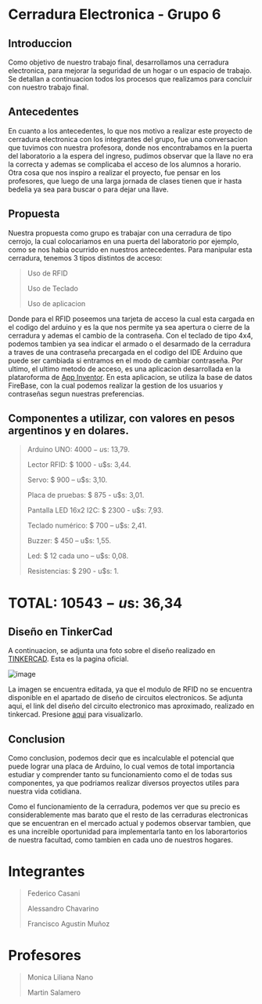 # Cerradura Electronica - Grupo 6


## Introduccion

Como objetivo de nuestro trabajo final, desarrollamos una cerradura electronica, para mejorar la seguridad de un hogar o un espacio de trabajo. Se detallan a continuacion todos los procesos que realizamos para concluir con nuestro trabajo final.

## Antecedentes

En cuanto a los antecedentes, lo que nos motivo a realizar este proyecto de cerradura electronica con los integrantes del grupo, fue una conversacion que tuvimos con nuestra profesora, donde nos encontrabamos en la puerta del laboratorio a la espera del ingreso, pudimos observar que la llave no era la correcta y ademas se complicaba el acceso de los alumnos a horario. Otra cosa que nos inspiro a realizar el proyecto, fue pensar en los profesores, que luego de una larga jornada de clases tienen que ir hasta bedelia ya sea para buscar o para dejar una llave.

## Propuesta

Nuestra propuesta como grupo es trabajar con una cerradura de tipo cerrojo, la cual colocariamos en una puerta del laboratorio por ejemplo, como se nos habia ocurrido en nuestros antecedentes. Para manipular esta cerradura, tenemos 3 tipos distintos de acceso:
> Uso de RFID
> 
> Uso de Teclado
> 
> Uso de aplicacion


Donde para el RFID poseemos una tarjeta de acceso la cual esta cargada en el codigo del arduino y es la que nos permite ya sea apertura o cierre de la cerradura y ademas el cambio de la contraseña. Con el teclado de tipo 4x4, podemos tambien ya sea indicar el armado o el desarmado de la cerradura a traves de una contraseña precargada en el codigo del IDE Arduino que puede ser cambiada si entramos en el modo de cambiar contraseña. Por ultimo, el ultimo metodo de acceso, es una aplicacion desarrollada en la plataroforma de [App Inventor](http://appinventor.mit.edu/). En esta aplicacion, se utiliza la base de datos FireBase, con la cual podemos realizar la gestion de los usuarios y contraseñas segun nuestras preferencias.

## Componentes a utilizar, con valores en pesos argentinos y en dolares.

> Arduino UNO: $4000 - u$s: 13,79.
> 
> Lector RFID: $ 1000 - u$s: 3,44.
>
> Servo: $ 900 – u$s: 3,10.
>
>Placa de pruebas: $ 875 - u$s: 3,01.
> 
> Pantalla LED 16x2 I2C: $ 2300 - u$s: 7,93.
> 
> Teclado numérico: $ 700 – u$s: 2,41.
>
> Buzzer: $ 450 – u$s: 1,55.
>
> Led: $ 12 cada uno – u$s: 0,08.
>
> Resistencias: $ 290 - u$s: 1.

# TOTAL: $10543 - u$s: 36,34

## Diseño en TinkerCad

A continuacion, se adjunta una foto sobre el diseño realizado en [TINKERCAD](https://www.tinkercad.com/). Esta es la pagina oficial.

![image](https://user-images.githubusercontent.com/89396243/204426067-e0f36551-2e06-4ec5-a46a-fed7281508ff.png)

La imagen se encuentra editada, ya que el modulo de RFID no se encuentra disponible en el apartado de diseño de circuitos electronicos. Se adjunta aqui, el link del diseño del circuito electronico mas aproximado, realizado en tinkercad. Presione [aqui](https://www.tinkercad.com/things/1cVKXzhgRyp-lab-final/editel?sharecode=W6T_4yGCV-lJYgSF247wd49hwc-bkN7tiAkDdNMAGq8) para visualizarlo.

## Conclusion

Como conclusion, podemos decir que es incalculable el potencial que puede lograr una placa de Arduino, lo cual vemos de total importancia estudiar y comprender tanto su funcionamiento como el de todas sus componentes, ya que podriamos realizar diversos proyectos utiles para nuestra vida cotidiana.

Como el funcionamiento de la cerradura, podemos ver que su precio es considerablemente mas barato que el resto de las cerraduras electronicas que se encuentran en el mercado actual y podemos observar tambien, que es una increible oportunidad para implementarla tanto en los laborartorios de nuestra facultad, como tambien en cada uno de nuestros hogares.

# Integrantes

> Federico Casani
>  
>  Alessandro Chavarino
>  
>  Francisco Agustin Muñoz

# Profesores

> Monica Liliana Nano
> 
> Martin Salamero
